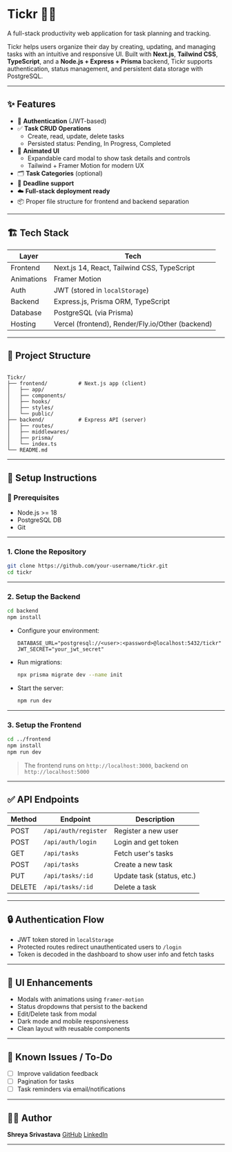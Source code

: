 
# Tickr 🧠✅  
A full-stack productivity web application for task planning and tracking.

Tickr helps users organize their day by creating, updating, and managing tasks with an intuitive and responsive UI. Built with **Next.js**, **Tailwind CSS**, **TypeScript**, and a **Node.js + Express + Prisma** backend, Tickr supports authentication, status management, and persistent data storage with PostgreSQL.

---

## ✨ Features

- 🔐 **Authentication** (JWT-based)
- ✅ **Task CRUD Operations**
  - Create, read, update, delete tasks
  - Persisted status: Pending, In Progress, Completed
- 🎨 **Animated UI**
  - Expandable card modal to show task details and controls
  - Tailwind + Framer Motion for modern UX
- 🗂️ **Task Categories** (optional)
- 📆 **Deadline support**
- ☁️ **Full-stack deployment ready**
- 📦 Proper file structure for frontend and backend separation

---


## 🏗️ Tech Stack

| Layer       | Tech                                             |
|-------------|--------------------------------------------------|
| Frontend    | Next.js 14, React, Tailwind CSS, TypeScript      |
| Animations  | Framer Motion                                    |
| Auth        | JWT (stored in `localStorage`)                   |
| Backend     | Express.js, Prisma ORM, TypeScript               |
| Database    | PostgreSQL (via Prisma)                          |
| Hosting     | Vercel (frontend), Render/Fly.io/Other (backend) |

---

## 📁 Project Structure

```

Tickr/
├── frontend/          # Next.js app (client)
│   ├── app/
│   ├── components/
│   ├── hooks/
│   ├── styles/
│   └── public/
├── backend/           # Express API (server)
│   ├── routes/
│   ├── middlewares/
│   ├── prisma/
│   └── index.ts
└── README.md

````

---

## 🚀 Setup Instructions

### 🔧 Prerequisites

- Node.js >= 18
- PostgreSQL DB
- Git

---

### 1. Clone the Repository

```bash
git clone https://github.com/your-username/tickr.git
cd tickr
````

---

### 2. Setup the Backend

```bash
cd backend
npm install
```

* Configure your environment:

  ```env
  DATABASE_URL="postgresql://<user>:<password>@localhost:5432/tickr"
  JWT_SECRET="your_jwt_secret"
  ```
* Run migrations:

  ```bash
  npx prisma migrate dev --name init
  ```
* Start the server:

  ```bash
  npm run dev
  ```

---

### 3. Setup the Frontend

```bash
cd ../frontend
npm install
npm run dev
```

> The frontend runs on `http://localhost:3000`, backend on `http://localhost:5000`

---

## ✅ API Endpoints

| Method | Endpoint             | Description                |
| ------ | -------------------- | -------------------------- |
| POST   | `/api/auth/register` | Register a new user        |
| POST   | `/api/auth/login`    | Login and get token        |
| GET    | `/api/tasks`         | Fetch user's tasks         |
| POST   | `/api/tasks`         | Create a new task          |
| PUT    | `/api/tasks/:id`     | Update task (status, etc.) |
| DELETE | `/api/tasks/:id`     | Delete a task              |

---

## 🔒 Authentication Flow

* JWT token stored in `localStorage`
* Protected routes redirect unauthenticated users to `/login`
* Token is decoded in the dashboard to show user info and fetch tasks

---

## 💄 UI Enhancements

* Modals with animations using `framer-motion`
* Status dropdowns that persist to the backend
* Edit/Delete task from modal
* Dark mode and mobile responsiveness
* Clean layout with reusable components

---

## 🧪 Known Issues / To-Do

* [ ] Improve validation feedback
* [ ] Pagination for tasks
* [ ] Task reminders via email/notifications

---

## 👩‍💻 Author

**Shreya Srivastava**
[GitHub](https://github.com/Shreya904)
[LinkedIn](https://www.linkedin.com/in/shreya-srivastava-2b11b225b/)

---

